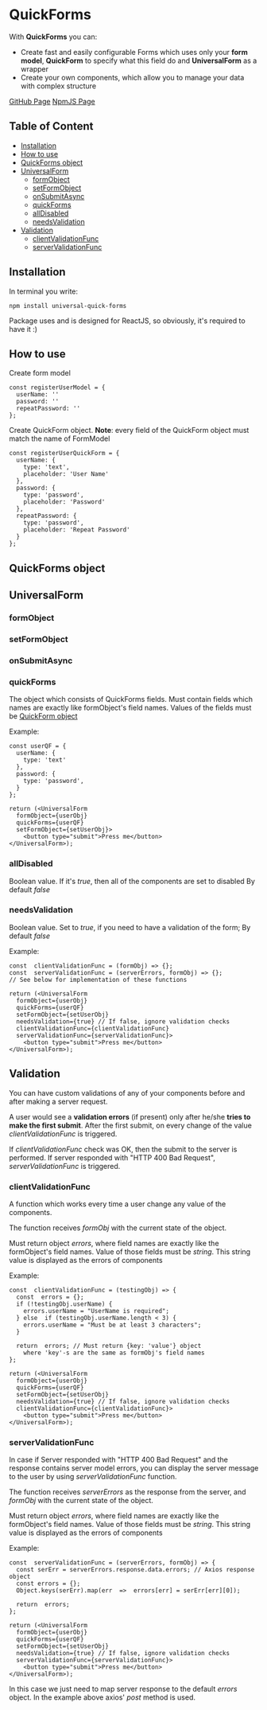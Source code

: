 # QuickForms

With **QuickForms** you can:
 - Create fast and easily configurable Forms which uses only your **form model**, **QuickForm** to specify what this field do and **UniversalForm** as a wrapper
 - Create your own components, which allow you to manage your data with complex structure

[GitHub Page](https://github.com/srazhov/QuickForms)
[NpmJS Page](https://www.npmjs.com/package/universal-quick-forms)


## Table of Content
- [Installation](#installation)
- [How to use](#how-to-use)
- [QuickForms object](#quickforms-object)
- [UniversalForm](#universalform)
	- [formObject](#formobject)
	- [setFormObject](#setformobject)
	- [onSubmitAsync](#onsubmitasync)
	- [quickForms](#quickforms)
	- [allDisabled](#alldisabled)
	- [needsValidation](#needsvalidation)
- [Validation](#validation)
	- [clientValidationFunc](#clientvalidationfunc)
	- [serverValidationFunc](#servervalidationfunc)

## Installation

In terminal you write:

    npm install universal-quick-forms

Package uses and is designed for ReactJS, so obviously, it's required to have it :)

## How to use
Create form model

    const registerUserModel = {
      userName: ''
      password: ''
      repeatPassword: ''
	};

Create QuickForm object. 
**Note**: every field of the QuickForm object must match the name of FormModel 

    const registerUserQuickForm = {
	  userName: {
	    type: 'text',
		placeholder: 'User Name'
	  },
	  password: {
	  	type: 'password',
		placeholder: 'Password'
	  },
	  repeatPassword: {
	    type: 'password',
	    placeholder: 'Repeat Password'
	  }
    };

## QuickForms object

## UniversalForm

### formObject
### setFormObject
### onSubmitAsync
### quickForms

The object which consists of QuickForms fields.
Must contain fields which names are exactly like formObject's field names.
Values of the fields must be [QuickForm object](#quickforms-object)

Example:

    const userQF = {
	  userName: {
		type: 'text'
	  },
	  password: {
		type: 'password',		
	  }
    }; 
    
	return (<UniversalForm
	  formObject={userObj}
	  quickForms={userQF}
	  setFormObject={setUserObj}>
		<button type="submit">Press me</button>
	</UniversalForm>);


### allDisabled

Boolean value.
If it's *true*, then all of the components are set to disabled
By default *false*

### needsValidation

Boolean value.
Set to *true*, if you need to have a validation of the form;
By default *false*

Example:

    const  clientValidationFunc = (formObj) => {};  
	const  serverValidationFunc = (serverErrors, formObj) => {};
	// See below for implementation of these functions 
	
	return (<UniversalForm
	  formObject={userObj}
	  quickForms={userQF}
	  setFormObject={setUserObj}
	  needsValidation={true} // If false, ignore validation checks
	  clientValidationFunc={clientValidationFunc}
	  serverValidationFunc={serverValidationFunc}>
		<button type="submit">Press me</button>
	</UniversalForm>);

## Validation
You can have custom validations of any of your components before and after making a server request.

A user would see a **validation errors** (if present) only after he/she **tries to make the first submit**.
After the first submit, on every change of the value *clientValidationFunc* is triggered.

If *clientValidationFunc* check was OK, then the submit to the server is performed.
If server responded with "HTTP 400 Bad Request", *serverValidationFunc* is triggered.

### clientValidationFunc
A function which works every time a user change any value of the components.

The function receives *formObj* with the current state of the object.

Must return object *errors*, where field names are exactly like the formObject's field names.
Value of those fields must be *string*. This string value is displayed as the errors of components

Example:

    const  clientValidationFunc = (testingObj) => {
      const  errors = {};
      if (!testingObj.userName) {
	    errors.userName = "UserName is required";
	  } else  if (testingObj.userName.length < 3) {
	    errors.userName = "Must be at least 3 characters";
	  }

	  return  errors; // Must return {key: 'value'} object 
	    where 'key'-s are the same as formObj's field names 
	};
	
	return (<UniversalForm
	  formObject={userObj}
	  quickForms={userQF}
	  setFormObject={setUserObj}
	  needsValidation={true} // If false, ignore validation checks
	  clientValidationFunc={clientValidationFunc}>
	    <button type="submit">Press me</button>
	</UniversalForm>);

### serverValidationFunc
In case if Server responded with "HTTP 400 Bad Request" and the response contains server model errors, you can display the server message to the user by using *serverValidationFunc* function.

The function receives *serverErrors* as the response from the server, and *formObj* with the current state of the object.

Must return object *errors*, where field names are exactly like the formObject's field names.
Value of those fields must be *string*. This string value is displayed as the errors of components

Example:

    const  serverValidationFunc = (serverErrors, formObj) => {
	  const serErr = serverErrors.response.data.errors; // Axios response object
      const errors = {};
	  Object.keys(serErr).map(err  =>  errors[err] = serErr[err][0]);

	  return  errors;
	};
	
	return (<UniversalForm
	  formObject={userObj}
	  quickForms={userQF}
	  setFormObject={setUserObj}
	  needsValidation={true} // If false, ignore validation checks
	  serverValidationFunc={serverValidationFunc}>
		<button type="submit">Press me</button>
	</UniversalForm>);

In this case we just need to map server response to the default *errors* object.
In the example above axios' *post* method is used. 
